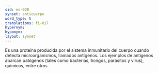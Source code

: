 ```yaml
---
sid: es-020
synset: anticuerpo
word_type: N
translations: fi-017
hypernym: 
hyponym: 
layout: synset
---
```

Es una proteína producida por el sistema inmunitario del cuerpo cuando detecta microorganismos, llamados antígenos. Los ejemplos de antígenos abarcan patógenos (tales como bacterias, hongos, parásitos y virus), químicos, entre otros.